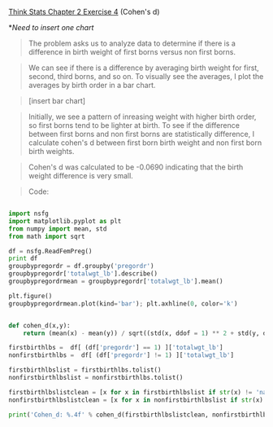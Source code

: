 [Think Stats Chapter 2 Exercise 4](http://greenteapress.com/thinkstats2/html/thinkstats2003.html#toc24) (Cohen's d)

**Need to insert one chart*

>The problem asks us to analyze data to determine if there is a difference in birth weight of first borns versus non first borns.

>We can see if there is a difference by averaging birth weight for first, second, third borns, and so on.  To visually see the averages, I plot the averages by birth order in a bar chart.  

>[insert bar chart]

>Initially, we see a pattern of inreasing weight with higher birth order, so first borns tend to be lighter at birth.  To see if the difference between first borns and non first borns are statistically difference, I calculate cohen's d between first born birth weight and non first born birth weights.

>Cohen's d was calculated to be -0.0690 indicating that the birth weight difference is very small.



>Code:
```python

import nsfg
import matplotlib.pyplot as plt
from numpy import mean, std
from math import sqrt

df = nsfg.ReadFemPreg()
print df
groupbypregordr = df.groupby('pregordr')
groupbypregordr['totalwgt_lb'].describe()
groupbypregordrmean = groupbypregordr['totalwgt_lb'].mean()

plt.figure()
groupbypregordrmean.plot(kind='bar'); plt.axhline(0, color='k')


def cohen_d(x,y):
    return (mean(x) - mean(y)) / sqrt((std(x, ddof = 1) ** 2 + std(y, ddof=1) ** 2) / 2.0)

firstbirthlbs =  df[ (df['pregordr'] == 1) ]['totalwgt_lb']
nonfirstbirthlbs =  df[ (df['pregordr'] != 1) ]['totalwgt_lb']

firstbirthlbslist = firstbirthlbs.tolist()
nonfirstbirthlbslist = nonfirstbirthlbs.tolist()

firstbirthlbslistclean = [x for x in firstbirthlbslist if str(x) != 'nan']
nonfirstbirthlbslistclean = [x for x in nonfirstbirthlbslist if str(x) != 'nan']

print('Cohen_d: %.4f' % cohen_d(firstbirthlbslistclean, nonfirstbirthlbslistclean))
```
